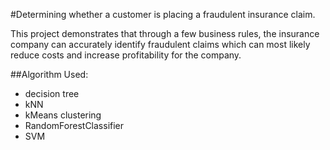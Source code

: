 #Determining whether a customer is placing a fraudulent insurance claim.

This project demonstrates that through a few business rules, the insurance company can accurately identify fraudulent claims which can most likely reduce costs and increase profitability for the company.

##Algorithm Used:
* decision tree
* kNN
* kMeans clustering
* RandomForestClassifier
* SVM
